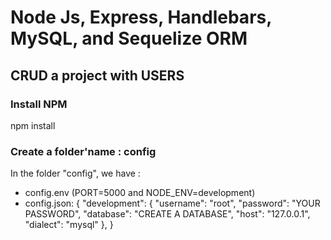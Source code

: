 # Node Js, Express, Handlebars, MySQL, and Sequelize ORM

## CRUD a project with USERS

### Install NPM

npm install

### Create a folder'name : config

In the folder "config", we have :

- config.env (PORT=5000 and NODE_ENV=development)
- config.json:
  {
  "development": {
  "username": "root",
  "password": "YOUR PASSWORD",
  "database": "CREATE A DATABASE",
  "host": "127.0.0.1",
  "dialect": "mysql"
  },
  }
